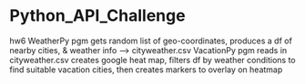 # Python_API_Challenge
hw6 
WeatherPy pgm gets random list of geo-coordinates, produces a df of nearby cities, & weather info --> cityweather.csv
VacationPy pgm reads in cityweather.csv creates google heat map, filters df by weather conditions to find suitable vacation cities,
               then creates markers to overlay on heatmap
